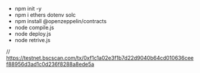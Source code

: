 - npm init -y
- npm i ethers dotenv solc
- npm install @openzeppelin/contracts
- node compile.js
- node deploy.js
- node retrive.js

// https://testnet.bscscan.com/tx/0xf1c1a02e3f1b7d22d9040b64cd010636ceef88956d3ad1c0d236f8288a8ede5a
